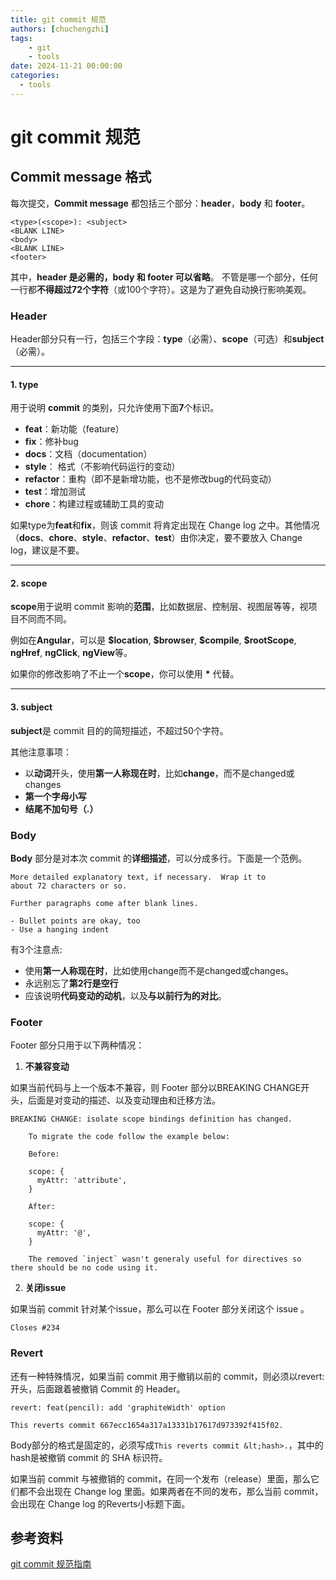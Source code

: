 ```yaml
---
title: git commit 规范
authors: [chuchengzhi]
tags: 
    - git
    - tools
date: 2024-11-21 00:00:00
categories:
  - tools
---
```


# git commit 规范

## Commit message 格式

每次提交，**Commit message** 都包括三个部分：**header**，**body** 和 **footer**。

``` title="git commit"
<type>(<scope>): <subject>
<BLANK LINE>
<body>
<BLANK LINE>
<footer>
```

其中，**header 是必需的，body 和 footer 可以省略**。
不管是哪一个部分，任何一行都**不得超过72个字符**（或100个字符）。这是为了避免自动换行影响美观。


### Header

Header部分只有一行，包括三个字段：**type**（必需）、**scope**（可选）和**subject**（必需）。

---

#### 1. **type**

用于说明 **commit** 的类别，只允许使用下面**7**个标识。

* **feat**：新功能（feature）
* **fix**：修补bug
* **docs**：文档（documentation）
* **style**： 格式（不影响代码运行的变动）
* **refactor**：重构（即不是新增功能，也不是修改bug的代码变动）
* **test**：增加测试
* **chore**：构建过程或辅助工具的变动

如果type为**feat**和**fix**，则该 commit 将肯定出现在 Change log 之中。其他情况（**docs**、**chore**、**style**、**refactor**、**test**）由你决定，要不要放入 Change log，建议是不要。

---

#### 2. **scope**

**scope**用于说明 commit 影响的**范围**，比如数据层、控制层、视图层等等，视项目不同而不同。

例如在**Angular**，可以是 **\$location**, **\$browser**, **\$compile**, **\$rootScope**, **ngHref**, **ngClick**, **ngView**等。

如果你的修改影响了不止一个**scope**，你可以使用 **\*** 代替。

---

#### 3. **subject**

**subject**是 commit 目的的简短描述，不超过50个字符。

其他注意事项：

* 以**动词**开头，使用**第一人称现在时**，比如**change**，而不是changed或changes
* **第一个字母小写**
* **结尾不加句号（.）**


### Body

**Body** 部分是对本次 commit 的**详细描述**，可以分成多行。下面是一个范例。

``` title="git commit"
More detailed explanatory text, if necessary.  Wrap it to 
about 72 characters or so. 

Further paragraphs come after blank lines.

- Bullet points are okay, too
- Use a hanging indent
```

有3个注意点:

* 使用**第一人称现在时**，比如使用change而不是changed或changes。
* 永远别忘了**第2行是空行**
* 应该说明**代码变动的动机**，以及**与以前行为的对比**。


### Footer

Footer 部分只用于以下两种情况：

1. **不兼容变动**

如果当前代码与上一个版本不兼容，则 Footer 部分以BREAKING CHANGE开头，后面是对变动的描述、以及变动理由和迁移方法。

``` title="git commit"
BREAKING CHANGE: isolate scope bindings definition has changed.

    To migrate the code follow the example below:

    Before:

    scope: {
      myAttr: 'attribute',
    }

    After:

    scope: {
      myAttr: '@',
    }

    The removed `inject` wasn't generaly useful for directives so there should be no code using it.
```


2. **关闭issue**

如果当前 commit 针对某个issue，那么可以在 Footer 部分关闭这个 issue 。

``` title="git commit"
Closes #234
```


### Revert

还有一种特殊情况，如果当前 commit 用于撤销以前的 commit，则必须以revert:开头，后面跟着被撤销 Commit 的 Header。

``` title="git commit"
revert: feat(pencil): add 'graphiteWidth' option

This reverts commit 667ecc1654a317a13331b17617d973392f415f02.
```

Body部分的格式是固定的，必须写成`This reverts commit &lt;hash>.`，其中的hash是被撤销 commit 的 SHA 标识符。

如果当前 commit 与被撤销的 commit，在同一个发布（release）里面，那么它们都不会出现在 Change log 里面。如果两者在不同的发布，那么当前 commit，会出现在 Change log 的Reverts小标题下面。


## 参考资料

[git commit 规范指南](https://segmentfault.com/a/1190000009048911)